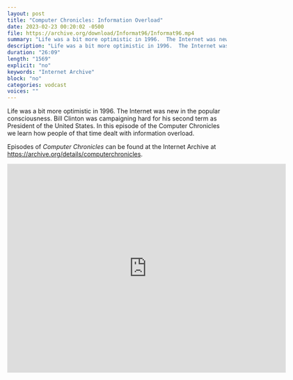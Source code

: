 ```yaml
---
layout: post
title: "Computer Chronicles: Information Overload"
date: 2023-02-23 00:20:02 -0500
file: https://archive.org/download/Informat96/Informat96.mp4
summary: "Life was a bit more optimistic in 1996.  The Internet was new in the popular consciousness.  Bill Clinton was campaigning hard for his second term as President of the United States.  In this episode of the Computer Chronicles we learn how people of that time dealt with information overload."
description: "Life was a bit more optimistic in 1996.  The Internet was new in the popular consciousness.  Bill Clinton was campaigning hard for his second term as President of the United States.  In this episode of the Computer Chronicles we learn how people of that time dealt with information overload."
duration: "26:09"
length: "1569"
explicit: "no" 
keywords: "Internet Archive"
block: "no" 
categories: vodcast
voices: ""
---
```


Life was a bit more optimistic in 1996.  The Internet was new in the popular consciousness.  Bill Clinton was campaigning hard for his second term as President of the United States.  In this episode of the Computer Chronicles we learn how people of that time dealt with information overload.

Episodes of *Computer Chronicles* can be found at the Internet Archive at <https://archive.org/details/computerchronicles>.

<iframe src="https://archive.org/embed/Informat96" width="640" height="480" frameborder="0" webkitallowfullscreen="true" mozallowfullscreen="true" allowfullscreen></iframe>
